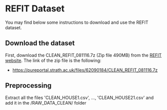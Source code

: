 # REFIT Dataset

You may find below some instructions to download and use the REFIT dataset.

## Download the dataset

First, download the CLEAN_REFIT_081116.7z (Zip file 490MB) from the [REFIT website](https://pureportal.strath.ac.uk/en/datasets/refit-electrical-load-measurements-cleaned). The link of the zip file is the following:

- https://pureportal.strath.ac.uk/files/62090184/CLEAN_REFIT_081116.7z 

## Preprocessing

Extract all the files 'CLEAN_HOUSE1.csv', ..., 'CLEAN_HOUSE21.csv'  and add it in the /RAW_DATA_CLEAN/ folder

